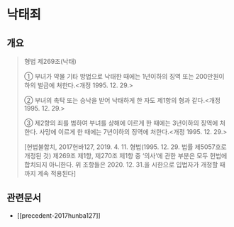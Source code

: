 # 낙태죄

## 개요

> 형법 제269조(낙태)
>
> ① 부녀가 약물 기타 방법으로 낙태한 때에는 1년이하의 징역 또는 200만원이하의 벌금에 처한다.<개정 1995. 12. 29.>
>
> ② 부녀의 촉탁 또는 승낙을 받어 낙태하게 한 자도 제1항의 형과 같다.<개정 1995. 12. 29.>
>
> ③ 제2항의 죄를 범하여 부녀를 상해에 이르게 한 때에는 3년이하의 징역에 처한다. 사망에 이르게 한 때에는 7년이하의 징역에 처한다.<개정 1995. 12. 29.>
>
> [헌법불합치, 2017헌바127, 2019. 4. 11. 형법(1995. 12. 29. 법률 제5057호로 개정된 것) 제269조 제1항, 제270조 제1항 중 ‘의사’에 관한 부분은 모두 헌법에 합치되지 아니한다. 위 조항들은 2020. 12. 31.을 시한으로 입법자가 개정할 때까지 계속 적용된다]

## 관련문서

- [[precedent-2017hunba127]]
